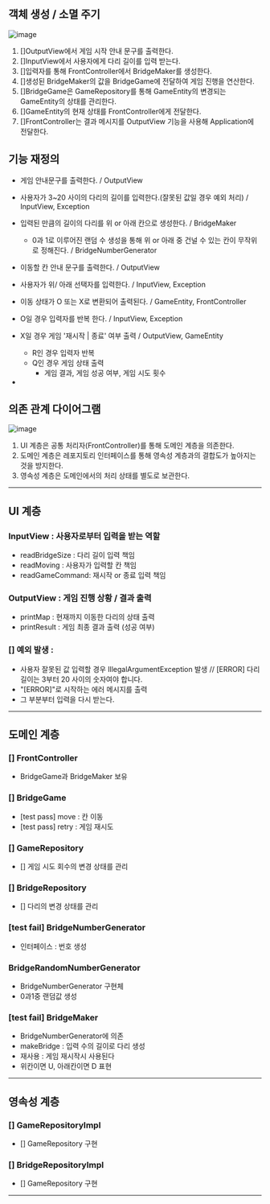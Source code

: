 ## 객체 생성 / 소멸 주기
![image](https://www.notion.so/795b281f263d491faa3b7fb4007e2ea8#290f3f6e34474ac1a7e07f40ae2f23e8)
1. []OutputView에서 게임 시작 안내 문구를 출력한다.
2. []InputView에서 사용자에게 다리 길이를 입력 받는다.
3. []입력자를 통해 FrontController에서 BridgeMaker를 생성한다.
4. []생성된 BridgeMaker의 값을 BridgeGame에 전달하여 게임 진행을 연산한다.
5. []BridgeGame은 GameRepository를 통해 GameEntity의 변경되는 GameEntity의 상태를 관리한다.
6. []GameEntity의 현재 상태를 FrontController에게 전달한다.
7. []FrontController는 결과 메시지를 OutputView 기능을 사용해 Application에 전달한다.


## 기능 재정의
- 게임 안내문구를 출력한다. / OutputView
- 사용자가 3~20 사이의 다리의 길이를 입력한다.(잘못된 값일 경우 예외 처리) / InputView, Exception
- 입력된 만큼의 길이의 다리를 위 or 아래 칸으로 생성한다. / BridgeMaker
  - 0과 1로 이루어진 랜덤 수 생성을 통해 위 or 아래 중 건널 수 있는 칸이 무작위로 정해진다. / BridgeNumberGenerator
- 이동할 칸 안내 문구를 출력한다. / OutputView
- 사용자가 위/ 아래 선택자를 입력한다. / InputView, Exception
- 이동 상태가 O 또는 X로 변환되어 출력된다. / GameEntity, FrontController
- O일 경우 입력자를 반복 한다. / InputView, Exception
- X일 경우 게임 '재시작 | 종료' 여부 출력 / OutputView, GameEntity
  - R인 경우 입력자 반복
  - Q인 경우 게임 상태 출력
    - 게임 결과, 게임 성공 여부, 게임 시도 횟수

- 

## 의존 관계 다이어그램

![image](https://velog.velcdn.com/images/urtimeislimited/post/99eadb5a-8ab1-4da5-9954-c8ee3d8e281d/image.png)

1. UI 계층은 공통 처리자(FrontController)를 통해 도메인 계층을 의존한다.
2. 도메인 계층은 레포지토리 인터페이스를 통해 영속성 계층과의 결합도가 높아지는 것을 방지한다.
3. 영속성 계층은 도메인에서의 처리 상태를 별도로 보관한다.
---

## UI 계층

### InputView : 사용자로부터 입력을 받는 역할

- readBridgeSize : 다리 길이 입력 책임
- readMoving : 사용자가 입력할 칸 책임
- readGameCommand: 재시작 or 종료 입력 책임

### OutputView : 게임 진행 상황 / 결과 출력

- printMap :  현재까지 이동한 다리의 상태 출력
- printResult : 게임 최종 결과 출력 (성공 여부)

### [] 예외 발생 :

- 사용자 잘못된 값 입력할 경우 IllegalArgumentException 발생 // [ERROR] 다리 길이는 3부터 20 사이의 숫자여야 합니다.
- "[ERROR]"로 시작하는 에러 메시지를 출력
- 그 부분부터 입력을 다시 받는다.

---

## 도메인 계층

### [] FrontController

- BridgeGame과 BridgeMaker 보유

### [] BridgeGame

- [test pass] move : 칸 이동
- [test pass] retry : 게임 재시도

### [] GameRepository

- [] 게임 시도 회수의 변경 상태를 관리

### [] BridgeRepository

- [] 다리의 변경 상태를 관리

### [test fail] BridgeNumberGenerator

- 인터페이스 : 번호 생성

### BridgeRandomNumberGenerator

- BridgeNumberGenerator 구현체
- 0과1중 랜덤값 생성

### [test fail] BridgeMaker

- BridgeNumberGenerator에 의존
- makeBridge : 입력 수의 길이로 다리 생성
- 재사용 : 게임 재시작시 사용된다
- 위칸이면 U, 아래칸이면 D 표현

---

## 영속성 계층

### [] GameRepositoryImpl

- [] GameRepository 구현

### [] BridgeRepositoryImpl

- [] GameRepository 구현

---
